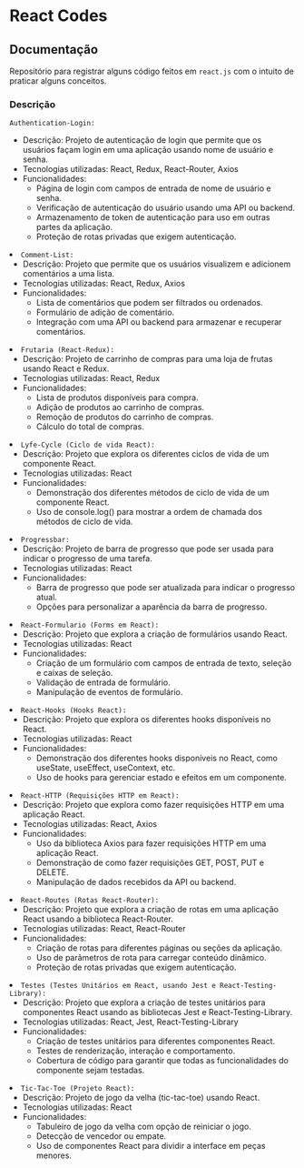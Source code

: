 # React Codes

## Documentação

<p>Repositório para registrar alguns código feitos em <code><span>react.js</span></code> com o intuito de praticar alguns conceitos.</p>

### Descrição

<div class="markdown prose w-full break-words dark:prose-invert light">
    <code><span>Authentication-Login:</span></code>
    <ul>
      <li>
        Descrição: Projeto de autenticação de login que permite que os usuários
        façam login em uma aplicação usando nome de usuário e senha.
      </li>
      <li>Tecnologias utilizadas: React, Redux, React-Router, Axios</li>
      <li>
        Funcionalidades:
        <ul>
          <li>
            Página de login com campos de entrada de nome de usuário e senha.
          </li>
          <li>
            Verificação de autenticação do usuário usando uma API ou backend.
          </li>
          <li>
            Armazenamento de token de autenticação para uso em outras partes da
            aplicação.
          </li>
          <li>Proteção de rotas privadas que exigem autenticação.</li>
        </ul>
      </li>
    </ul>
  <li>
    <code><span>Comment-List:</span></code>
    <ul>
      <li>
        Descrição: Projeto que permite que os usuários visualizem e adicionem
        comentários a uma lista.
      </li>
      <li>Tecnologias utilizadas: React, Redux, Axios</li>
      <li>
        Funcionalidades:
        <ul>
          <li>Lista de comentários que podem ser filtrados ou ordenados.</li>
          <li>Formulário de adição de comentário.</li>
          <li>
            Integração com uma API ou backend para armazenar e recuperar
            comentários.
          </li>
        </ul>
      </li>
    </ul>
  </li>
  <li>
    <code><span>Frutaria (React-Redux):</span></code>
    <ul>
      <li>
        Descrição: Projeto de carrinho de compras para uma loja de frutas usando
        React e Redux.
      </li>
      <li>Tecnologias utilizadas: React, Redux</li>
      <li>
        Funcionalidades:
        <ul>
          <li>Lista de produtos disponíveis para compra.</li>
          <li>Adição de produtos ao carrinho de compras.</li>
          <li>Remoção de produtos do carrinho de compras.</li>
          <li>Cálculo do total de compras.</li>
        </ul>
      </li>
    </ul>
  </li>
  <li>
    <code><span>Lyfe-Cycle (Ciclo de vida React):</span></code>
    <ul>
      <li>
        Descrição: Projeto que explora os diferentes ciclos de vida de um
        componente React.
      </li>
      <li>Tecnologias utilizadas: React</li>
      <li>
        Funcionalidades:
        <ul>
          <li>
            Demonstração dos diferentes métodos de ciclo de vida de um
            componente React.
          </li>
          <li>
            Uso de console.log() para mostrar a ordem de chamada dos métodos de
            ciclo de vida.
          </li>
        </ul>
      </li>
    </ul>
  </li>
  <li>
    <code><span>Progressbar:</span></code>
    <ul>
      <li>
        Descrição: Projeto de barra de progresso que pode ser usada para indicar
        o progresso de uma tarefa.
      </li>
      <li>Tecnologias utilizadas: React</li>
      <li>
        Funcionalidades:
        <ul>
          <li>
            Barra de progresso que pode ser atualizada para indicar o progresso
            atual.
          </li>
          <li>Opções para personalizar a aparência da barra de progresso.</li>
        </ul>
      </li>
    </ul>
  </li>
  <li>
    <code><span>React-Formulario (Forms em React):</span></code>
    <ul>
      <li>
        Descrição: Projeto que explora a criação de formulários usando React.
      </li>
      <li>Tecnologias utilizadas: React</li>
      <li>
        Funcionalidades:
        <ul>
          <li>
            Criação de um formulário com campos de entrada de texto, seleção e
            caixas de seleção.
          </li>
          <li>Validação de entrada de formulário.</li>
          <li>Manipulação de eventos de formulário.</li>
        </ul>
      </li>
    </ul>
  </li>
  <li>
    <code><span>React-Hooks (Hooks React):</span></code>
    <ul>
      <li>
        Descrição: Projeto que explora os diferentes hooks disponíveis no React.
      </li>
      <li>Tecnologias utilizadas: React</li>
      <li>
        Funcionalidades:
        <ul>
          <li>
            Demonstração dos diferentes hooks disponíveis no React, como
            useState, useEffect, useContext, etc.
          </li>
          <li>
            Uso de hooks para gerenciar estado e efeitos em um componente.
          </li>
        </ul>
      </li>
    </ul>
  </li>
  <li>
    <code><span>React-HTTP (Requisições HTTP em React):</span></code>
    <ul>
      <li>
        Descrição: Projeto que explora como fazer requisições HTTP em uma
        aplicação React.
      </li>
      <li>Tecnologias utilizadas: React, Axios</li>
      <li>
        Funcionalidades:
        <ul>
          <li>
            Uso da biblioteca Axios para fazer requisições HTTP em uma aplicação
            React.
          </li>
          <li>
            Demonstração de como fazer requisições GET, POST, PUT e DELETE.
          </li>
          <li>Manipulação de dados recebidos da API ou backend.</li>
        </ul>
      </li>
    </ul>
  </li>
  <li>
    <code><span>React-Routes (Rotas React-Router):</span></code>
    <ul>
      <li>
        Descrição: Projeto que explora a criação de rotas em uma aplicação React
        usando a biblioteca React-Router.
      </li>
      <li>Tecnologias utilizadas: React, React-Router</li>
      <li>
        Funcionalidades:
        <ul>
          <li>
            Criação de rotas para diferentes páginas ou seções da aplicação.
          </li>
          <li>Uso de parâmetros de rota para carregar conteúdo dinâmico.</li>
          <li>Proteção de rotas privadas que exigem autenticação.</li>
        </ul>
      </li>
    </ul>
  </li>
  <li>
    <code><span>Testes (Testes Unitários em React, usando Jest e React-Testing-Library):</span></code>
    <ul>
      <li>
        Descrição: Projeto que explora a criação de testes unitários para
        componentes React usando as bibliotecas Jest e React-Testing-Library.
      </li>
      <li>Tecnologias utilizadas: React, Jest, React-Testing-Library</li>
      <li>
        Funcionalidades:
        <ul>
          <li>
            Criação de testes unitários para diferentes componentes React.
          </li>
          <li>Testes de renderização, interação e comportamento.</li>
          <li>
            Cobertura de código para garantir que todas as funcionalidades do
            componente sejam testadas.
          </li>
        </ul>
      </li>
    </ul>
  </li>
  <li>
    <code><span>Tic-Tac-Toe (Projeto React):</span></code>
    <ul>
      <li>Descrição: Projeto de jogo da velha (tic-tac-toe) usando React.</li>
      <li>Tecnologias utilizadas: React</li>
      <li>
        Funcionalidades:
        <ul>
          <li>Tabuleiro de jogo da velha com opção de reiniciar o jogo.</li>
          <li>Detecção de vencedor ou empate.</li>
          <li>
            Uso de componentes React para dividir a interface em peças menores.
          </li>
        </ul>
      </li>
    </ul>
  </li>
</div>

